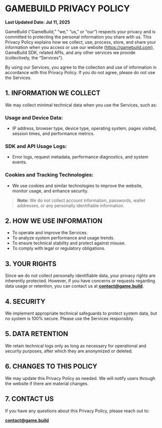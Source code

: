 # GAMEBUILD PRIVACY POLICY

**Last Updated Date: Jul 11, 2025**

GameBuild (“GameBuild,” “we,” “us,” or “our”) respects your privacy and is committed to protecting the personal information you share with us. This Privacy Policy explains how we collect, use, process, store, and share your information when you access or use our website (https://gamebuild.com), GameBuild SDK, related APIs, and any other services we provide (collectively, the “Services”).

By using our Services, you agree to the collection and use of information in accordance with this Privacy Policy. If you do not agree, please do not use the Services.

## 1. INFORMATION WE COLLECT

We may collect minimal technical data when you use the Services, such as:

### Usage and Device Data:
- IP address, browser type, device type, operating system, pages visited, session times, and performance metrics.

### SDK and API Usage Logs:
- Error logs, request metadata, performance diagnostics, and system events.

### Cookies and Tracking Technologies:
- We use cookies and similar technologies to improve the website, monitor usage, and enhance security.

> **Note:** We do not collect account information, passwords, wallet addresses, or any personally identifiable information.

## 2. HOW WE USE INFORMATION

- To operate and improve the Services.
- To analyze system performance and usage trends.
- To ensure technical stability and protect against misuse.
- To comply with legal or regulatory obligations.

## 3. YOUR RIGHTS

Since we do not collect personally identifiable data, your privacy rights are inherently protected. However, if you have concerns or requests regarding data usage or retention, you can contact us at **contact@game.build**.

## 4. SECURITY

We implement appropriate technical safeguards to protect system data, but no system is 100% secure. Please use the Services responsibly.

## 5. DATA RETENTION

We retain technical logs only as long as necessary for operational and security purposes, after which they are anonymized or deleted.

## 6. CHANGES TO THIS POLICY

We may update this Privacy Policy as needed. We will notify users through the website if there are material changes.

## 7. CONTACT US

If you have any questions about this Privacy Policy, please reach out to:

**contact@game.build**

